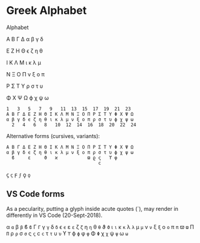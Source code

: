 # Greek Alphabet


Alphabet

A B Γ Δ
α β γ δ

E Z H Θ
ϵ ζ η θ

I K Λ M
ι κ λ μ

N Ξ O Π
ν ξ o π

P Σ T Υ
ρ σ τ υ

Φ X Ψ Ω
ϕ χ ψ ω



```
1   3   5   7   9   11  13  15  17  19  21  23
A B Γ Δ E Z H Θ I K Λ M N Ξ O Π P Σ T Υ Φ X Ψ Ω
α β γ δ ϵ ζ η θ ι κ λ μ ν ξ o π ρ σ τ υ ϕ χ ψ ω
  2   4   6   8   10  12  14  16  18  20  22  24
```

Alternative forms (cursives, variants):
```
A B Γ Δ E Z H Θ I K Λ M N Ξ O Π P Σ T Υ Φ X Ψ Ω
α β γ δ ϵ ζ η θ ι κ λ μ ν ξ o π ρ σ τ υ ϕ χ ψ ω
  ϐ     ε     ϑ   ϰ           ϖ ϱ ς   ϒ φ
                                  ϲ
```

ϛ  `ϛ` 
ϝ  `ϝ`
ϙ  `ϙ`


## VS Code forms

As a pecularity, putting a glyph inside acute quotes (`), may render in differently in VS Code (20-Sept-2018).

α  `α` 
β  `β`  ϐ  `ϐ`
Γ  `Γ`  γ  `γ`
δ  `δ` 
ϵ  `ϵ`  ε  `ε`
ζ  `ζ` 
η  `η` 
θ  `θ`  ϑ  `ϑ`
ι  `ι` 
κ  `κ` 
λ  `λ` 
μ  `μ` 
ν  `ν` 
ξ  `ξ` 
o  `o` 
π  `π`  ϖ  `ϖ`  Π  `Π`
ρ  `ρ` 
σ  `σ`  ς  `ς`  ϲ  `ϲ`
τ  `τ` 
υ  `υ`  ϒ  `ϒ`
ϕ  `ϕ`  φ  `φ`  Φ  `Φ`
χ  `χ` 
ψ  `ψ` 
ω  `ω` 

